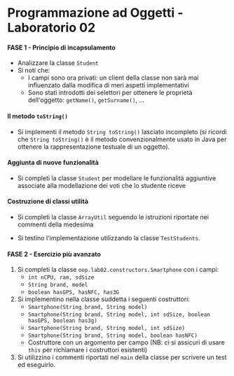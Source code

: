 # Programmazione ad Oggetti - Laboratorio 02

#### FASE 1 - Principio di incapsulamento

* Analizzare la classe `Student`
* Si noti che:
    - I campi sono ora privati: un client della classe non sarà mai influenzato dalla modifica di meri aspetti implementativi
    - Sono stati introdotti dei selettori per ottenere le proprietà dell'oggetto: `getName()`, `getSurname()`, ...

#### Il metodo `toString()`

* Si implementi il metodo `String toString()` lasciato incompleto (si ricordi che `String toString()` è il metodo convenzionalmente usato in Java per ottenere la rappresentazione testuale di un oggetto).

#### Aggiunta di nuove funzionalità

* Si completi la classe `Student` per modellare le funzionalità aggiuntive associate alla modellazione dei voti che lo studente riceve

#### Costruzione di classi utilità

* Si completi la classe `ArrayUtil` seguendo le istruzioni riportate nei commenti della medesima

* Si testino l'implementazione utilizzando la classe `TestStudents`.


#### FASE 2 - Esercizio più avanzato

1. Si completi la classe `oop.lab02.constructors.Smartphone` con i campi:
    - `int nCPU, ram, sdSize`
    - `String brand, model`
    - `boolean hasGPS, hasNFC, has3G`
2. Si implementino nella classe suddetta i seguenti costruttori:
    - `Smartphone(String brand, String model)`
    - `Smartphone(String brand, String model, int sdSize, boolean hasGPS, boolean has3g)`
    - `Smartphone(String brand, String model, int sdSize)`
    - `Smartphone(String brand, String model, boolean hasNFC)`
    - Costruttore con un argomento per campo (NB: ci si assicuri di usare `this` per richiamare i costruttori esistenti)
3. Si utilizzino i commenti riportati nel `main` della classe per scrivere un test ed eseguirlo.
